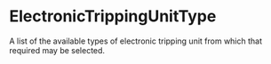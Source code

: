 ElectronicTrippingUnitType
==========================

A list of the available types of electronic tripping unit from which that required may be selected.
